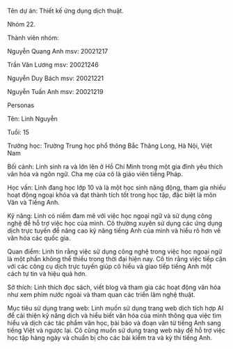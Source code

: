 Tên dự án: Thiết kế ứng dụng dịch thuật.

Nhóm 22.

Thành viên nhóm:

Nguyễn Quang Anh msv: 20021217

Trần Văn Lương msv: 20021246

Nguyễn Duy Bách msv: 20021221

Nguyễn Tuấn Anh msv: 20021219

Personas

Tên: Linh Nguyễn

Tuổi: 15

Trường học: Trường Trung học phổ thông Bắc Thăng Long, Hà Nội, Việt Nam

Bối cảnh: Linh sinh ra và lớn lên ở Hồ Chí Minh trong một gia đình yêu thích văn hóa và ngôn ngữ. Cha mẹ của cô là giáo viên tiếng Pháp.

Học vấn: Linh đang học lớp 10 và là một học sinh năng động, tham gia nhiều hoạt động ngoại khóa và đạt thành tích tốt trong học tập, đặc biệt là môn Văn và Tiếng Anh.

Kỹ năng: Linh có niềm đam mê với việc học ngoại ngữ và sử dụng công nghệ để hỗ trợ việc học của mình. Cô thường xuyên sử dụng các ứng dụng dịch trực tuyến để nâng cao kỹ năng tiếng Anh của mình và hiểu rõ hơn về văn hóa các quốc gia.

Quan điểm: Linh tin rằng việc sử dụng công nghệ trong việc học ngoại ngữ là một phần không thể thiếu trong thời đại hiện nay. Cô tin rằng việc tiếp cận với các công cụ dịch trực tuyến giúp cô hiểu và giao tiếp tiếng Anh một cách tự tin và hiệu quả hơn.

Sở thích: Linh thích đọc sách, viết blog và tham gia các hoạt động văn hóa như xem phim nước ngoài và tham quan các triển lãm nghệ thuật.

Mục tiêu sử dụng trang web: Linh muốn sử dụng trang web dịch tích hợp AI để cải thiện kỹ năng dịch và hiểu biết văn hóa của mình thông qua việc tìm hiểu và dịch các tác phẩm văn học, bài báo và đoạn văn từ tiếng Anh sang tiếng Việt và ngược lại. Cô cũng muốn sử dụng trang web này để hỗ trợ việc học tập hàng ngày và chuẩn bị cho các bài kiểm tra và kỳ thi tiếng Anh.
